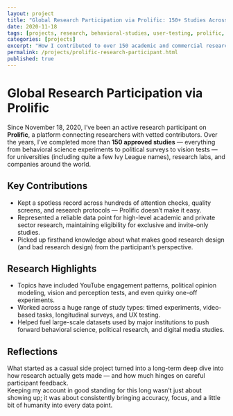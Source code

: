 ```yaml
---
layout: project
title: "Global Research Participation via Prolific: 150+ Studies Across Disciplines"
date: 2020-11-18
tags: [projects, research, behavioral-studies, user-testing, prolific, data]
categories: [projects]
excerpt: "How I contributed to over 150 academic and commercial research studies through Prolific, gaining insight into research design from a participant’s perspective."
permalink: /projects/prolific-research-participant.html
published: true
---
```


# Global Research Participation via Prolific

Since November 18, 2020, I’ve been an active research participant on **Prolific**, a platform connecting researchers with vetted contributors. Over the years, I’ve completed more than **150 approved studies** — everything from behavioral science experiments to political surveys to vision tests — for universities (including quite a few Ivy League names), research labs, and companies around the world.

## Key Contributions

- Kept a spotless record across hundreds of attention checks, quality screens, and research protocols — Prolific doesn’t make it easy.
- Represented a reliable data point for high-level academic and private sector research, maintaining eligibility for exclusive and invite-only studies.
- Picked up firsthand knowledge about what makes good research design (and bad research design) from the participant’s perspective.

## Research Highlights

- Topics have included YouTube engagement patterns, political opinion modeling, vision and perception tests, and even quirky one-off experiments.
- Worked across a huge range of study types: timed experiments, video-based tasks, longitudinal surveys, and UX testing.
- Helped fuel large-scale datasets used by major institutions to push forward behavioral science, political research, and digital media studies.

## Reflections

What started as a casual side project turned into a long-term deep dive into how research actually gets made — and how much hinges on careful participant feedback.  
Keeping my account in good standing for this long wasn’t just about showing up; it was about consistently bringing accuracy, focus, and a little bit of humanity into every data point.
